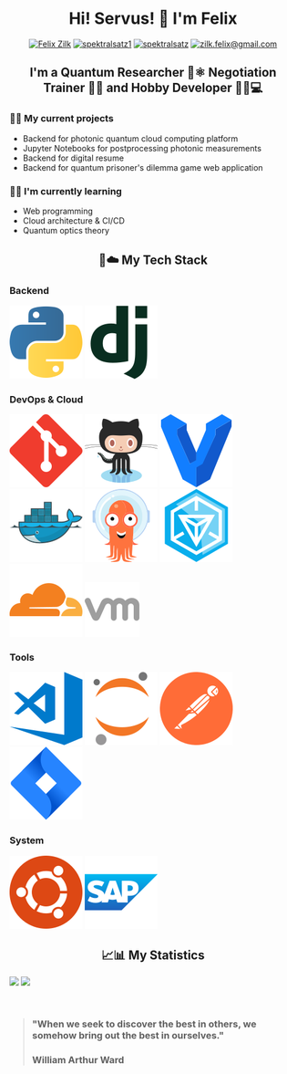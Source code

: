 <h1 align="center">
Hi! Servus! 👋 I'm Felix
</h1>

<div align="center">
<a href="https://www.linkedin.com/in/felix-zilk/" target="blank"><img src="https://img.shields.io/badge/LinkedIn-0077B5?style=for-the-badge&logo=linkedin&logoColor=white" alt="Felix Zilk"/></a>
<a href="https://twitter.com/spektralsatz1" target="blank"><img src="https://img.shields.io/badge/Twitter-1DA1F2?style=for-the-badge&logo=twitter&logoColor=white" alt="spektralsatz1"/></a>
<a href="https://instagram.com/spektralsatz" target="blank"><img src="https://img.shields.io/badge/Instagram-E4405F?style=for-the-badge&logo=instagram&logoColor=white" alt="spektralsatz"/></a>
<a href="mailto:zilk.felix@gmail.com" target="blank"><img src="https://img.shields.io/badge/Gmail-D14836?style=for-the-badge&logo=gmail&logoColor=white" alt="zilk.felix@gmail.com"/></a>
</p>
</div>

<h2 align="center">
I'm a Quantum Researcher 🥽⚛️ Negotiation Trainer 🤝💬 and Hobby Developer 👨‍💻💻
</h2> 

### 🔭🐣 My current projects

- Backend for photonic quantum cloud computing platform
- Jupyter Notebooks for postprocessing photonic measurements
- Backend for digital resume
- Backend for quantum prisoner's dilemma game web application

### 🌱🧠 I'm currently learning

- Web programming
- Cloud architecture & CI/CD
- Quantum optics theory

<h2 align="center">
📱☁️ My Tech Stack
</h2> 

### Backend
![Python](./icons/python-icon.svg)
![Django](./icons/djangoproject-icon.svg)
</br>

### DevOps & Cloud
![Git](./icons/git-scm-icon.svg)
![GitHub](./icons/github-icon.svg)
![Vagrant](./icons/vagrantup-icon.svg)
![Docker](./icons/docker-icon.svg)
![Argo](./icons/argoprojio-icon.svg)
![Ingress](./icons/ingress-icon.svg)
![Cloudflare](./icons/cloudflare-icon.svg)
![VMWare](./icons/icons8-vmware.svg)
</br>

### Tools
![Visual Studio Code](./icons/visualstudio_code-icon.svg)
![Jupyter](./icons/jupyter-icon.svg)
![Postman](./icons/getpostman-icon.svg)
![JIRA](./icons/atlassian_jira-icon.svg)
</br>

### System 
![Ubuntu](./icons/ubuntu-icon.svg)
![SAP](./icons/sap-icon.svg)
</br>

<h2 align="center">
📈📊 My Statistics
</h2> 

<p>
  <img height="180em" src="https://github-readme-stats.vercel.app/api?username=zilkf92&show_icons=true&hide_border=true&&count_private=true&include_all_commits=true" />
  <img height="180em" src="https://github-readme-stats.vercel.app/api/top-langs/?username=zilkf92&exclude_repo=Spikes,Neuromatch-Academy-2020&show_icons=true&hide_border=true&layout=compact&langs_count=8"/>
</p>
</br>

> ### "When we seek to discover the best in others, we somehow bring out the best in ourselves." 
> ### William Arthur Ward
